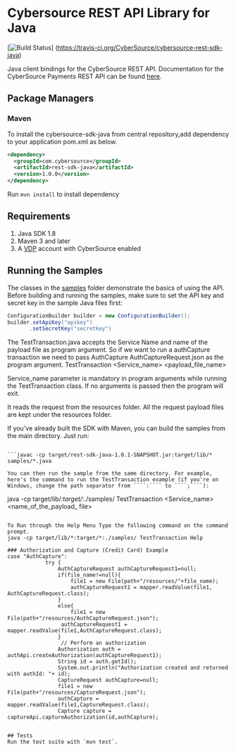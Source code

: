 # Cybersource REST API Library for Java

[![Build Status](https://travis-ci.org/CyberSource/cybersource-rest-sdk-java.png?branch=future)]
(https://travis-ci.org/CyberSource/cybersource-rest-sdk-java)


Java client bindings for the CyberSource REST API. Documentation for the CyberSource Payments REST API can be found [here](https://developer.visa.com/products/cybersource/reference).

## Package Managers

### Maven
To install the cybersource-sdk-java from central repository,add dependency to your application pom.xml as below.
```xml
<dependency>
  <groupId>com.cybersource</groupId>
  <artifactId>rest-sdk-java</artifactId>
  <version>1.0.0</version>
</dependency> 
```
Run `mvn install` to install dependency

## Requirements
1. Java SDK 1.8  
2. Maven 3 and later  
3. A [VDP](https://developer.visa.com) account with CyberSource enabled
    
## Running the Samples

The classes in the [samples](/samples) folder demonstrate the basics of using the API. Before building and running the samples, make sure to set the API key and secret key in the sample Java files first:
```java
ConfigurationBuilder builder = new ConfigurationBuilder();
builder.setApiKey("apikey")
       .setSecretKey("secretkey")
```
The TestTransaction.java accepts the Service Name and name of the payload file as program argument. So if we want to run a authCapture transaction we need to pass AuthCapture AuthCaptureRequest.json as the program argument.
 TestTransaction <Service_name> <payload_file_name>
 
 Service_name parameter is mandatory in program arguments while running the TestTransaction class. If no arguments is passed then the program will exit.

It reads the request from the resources folder. All the request payload files are kept under the resources folder.

If you've already built the SDK with Maven, you can build the samples from the main directory. Just run:
```

```javac -cp target/rest-sdk-java-1.0.1-SNAPSHOT.jar:target/lib/* samples/*.java

You can then run the sample from the same directory. For example, here's the command to run the TestTransaction example (if you're on Windows, change the path separator from ````:```` to ````;````):
```
java -cp target/lib/*:target/*:./samples/ TestTransaction <Service_name> <name_of_the_payload_ file>
```

To Run through the Help Menu Type the following command on the command prompt.
java -cp target/lib/*:target/*:./samples/ TestTransaction Help

### Authorization and Capture (Credit Card) Example
case "AuthCapture":
			try {
				AuthCaptureRequest authCaptureRequest1=null;
				if(file_name!=null){
					file1 = new File(path+"/resources/"+file_name);
					authCaptureRequest1 = mapper.readValue(file1, AuthCaptureRequest.class);
				}
				else{
					file1 = new File(path+"/resources/AuthCaptureRequest.json");
				 authCaptureRequest1 = mapper.readValue(file1,AuthCaptureRequest.class);
				}
				 // Perform an authorization
				Authorization auth = authApi.createAuthorization(authCaptureRequest1);
				String id = auth.getId();
				System.out.println("Authorization created and returned with authId: "+ id);
				CaptureRequest authCapture=null;
				file1 = new File(path+"/resources/CaptureRequest.json");
				authCapture = mapper.readValue(file1,CaptureRequest.class);
				Capture capture = captureApi.captureAuthorization(id,authCapture);
				
    
## Tests
Run the test suite with `mvn test`.

